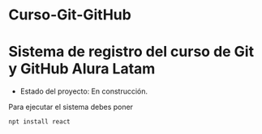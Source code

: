# Curso-Git-GitHub
<h1>Sistema de registro del curso de Git y GitHub Alura Latam</h1>

- Estado del proyecto: En construcción.
  
Para ejecutar el sistema debes poner

```npt install react```
